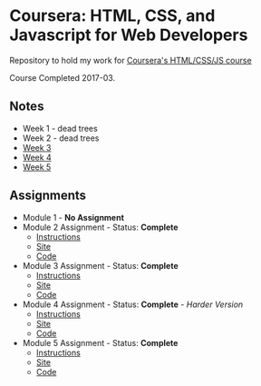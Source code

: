 # Coursera: HTML, CSS, and Javascript for Web Developers
Repository to hold my work for [Coursera's HTML/CSS/JS course](https://www.coursera.org/learn/html-css-javascript-for-web-developers/home/welcome)

Course Completed 2017-03.

## Notes

 - Week 1 - dead trees
 - Week 2 - dead trees
 - [Week 3](https://lomky.github.io/coursera-webdev/notes/week_3_notes)
 - [Week 4](https://lomky.github.io/coursera-webdev/notes/week_4_notes)
 - [Week 5](https://lomky.github.io/coursera-webdev/notes/week_5_notes)
 
## Assignments

  - Module 1 - **No Assignment**
  - Module 2 Assignment - Status: **Complete**
    - [Instructions](https://github.com/jhu-ep-coursera/fullstack-course4/blob/master/assignments/assignment2/Assignment-2.md)
    - [Site](https://lomky.github.io/coursera-webdev/assignments/module2-solution/)
    - [Code](https://github.com/lomky/coursera-webdev/tree/master/assignments/module2-solution)
  - Module 3 Assignment - Status: **Complete**
    - [Instructions](https://github.com/jhu-ep-coursera/fullstack-course4/blob/master/assignments/assignment3/Assignment-3.md)
    - [Site](https://lomky.github.io/coursera-webdev/assignments/module3-solution/)
    - [Code](https://github.com/lomky/coursera-webdev/tree/master/assignments/module3-solution)
  - Module 4 Assignment - Status: **Complete** - _Harder Version_
    - [Instructions](https://github.com/jhu-ep-coursera/fullstack-course4/blob/master/assignments/assignment4/Assignment-4.md)
    - [Site](https://lomky.github.io/coursera-webdev/assignments/module4-solution/)
    - [Code](https://github.com/lomky/coursera-webdev/tree/master/assignments/module4-solution)
  - Module 5 Assignment - Status: **Complete**
    - [Instructions](https://github.com/jhu-ep-coursera/fullstack-course4/blob/master/assignments/assignment5/Assignment-5.md)
    - [Site](https://lomky.github.io/coursera-webdev/assignments/module5-solution/)
    - [Code](https://github.com/lomky/coursera-webdev/tree/master/assignments/module5-solution)
